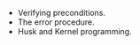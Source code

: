 * Verifying preconditions.
* The <function>error</function> procedure.
* Husk and Kernel programming.
